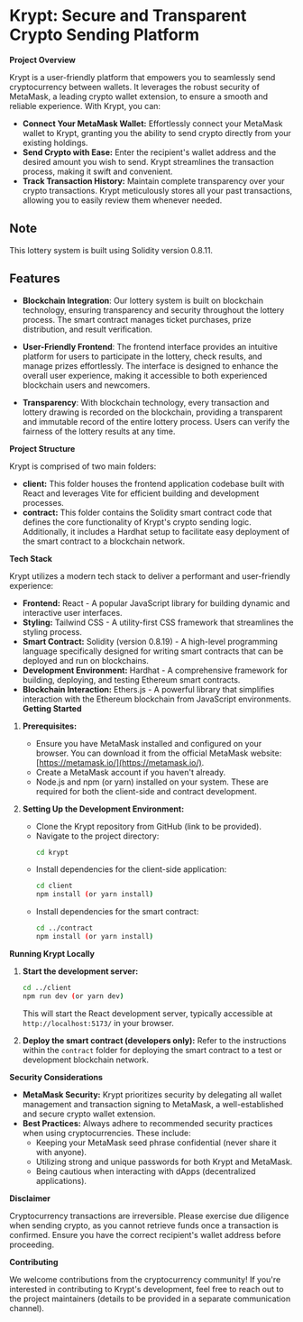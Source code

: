 
# Krypt: Secure and Transparent Crypto Sending Platform

**Project Overview**

Krypt is a user-friendly platform that empowers you to seamlessly send cryptocurrency between wallets. It leverages the robust security of MetaMask, a leading crypto wallet extension, to ensure a smooth and reliable experience. With Krypt, you can:

- **Connect Your MetaMask Wallet:** Effortlessly connect your MetaMask wallet to Krypt, granting you the ability to send crypto directly from your existing holdings.
- **Send Crypto with Ease:** Enter the recipient's wallet address and the desired amount you wish to send. Krypt streamlines the transaction process, making it swift and convenient.
- **Track Transaction History:** Maintain complete transparency over your crypto transactions. Krypt meticulously stores all your past transactions, allowing you to easily review them whenever needed.

## Note

This lottery system is built using Solidity version 0.8.11.

## Features

- **Blockchain Integration**: Our lottery system is built on blockchain technology, ensuring transparency and security throughout the lottery process. The smart contract manages ticket purchases, prize distribution, and result verification.

- **User-Friendly Frontend**: The frontend interface provides an intuitive platform for users to participate in the lottery, check results, and manage prizes effortlessly. The interface is designed to enhance the overall user experience, making it accessible to both experienced blockchain users and newcomers.

- **Transparency**: With blockchain technology, every transaction and lottery drawing is recorded on the blockchain, providing a transparent and immutable record of the entire lottery process. Users can verify the fairness of the lottery results at any time.


**Project Structure**

Krypt is comprised of two main folders:

- **client:** This folder houses the frontend application codebase built with React and leverages Vite for efficient building and development processes.
- **contract:** This folder contains the Solidity smart contract code that defines the core functionality of Krypt's crypto sending logic. Additionally, it includes a Hardhat setup to facilitate easy deployment of the smart contract to a blockchain network.


**Tech Stack**

Krypt utilizes a modern tech stack to deliver a performant and user-friendly experience:

- **Frontend:** React - A popular JavaScript library for building dynamic and interactive user interfaces.
- **Styling:** Tailwind CSS - A utility-first CSS framework that streamlines the styling process.
- **Smart Contract:** Solidity (version 0.8.19) - A high-level programming language specifically designed for writing smart contracts that can be deployed and run on blockchains.
- **Development Environment:** Hardhat - A comprehensive framework for building, deploying, and testing Ethereum smart contracts.
- **Blockchain Interaction:** Ethers.js - A powerful library that simplifies interaction with the Ethereum blockchain from JavaScript environments.
**Getting Started**


1. **Prerequisites:**
   - Ensure you have MetaMask installed and configured on your browser. You can download it from the official MetaMask website: [https://metamask.io/](https://metamask.io/).
   - Create a MetaMask account if you haven't already.
   - Node.js and npm (or yarn) installed on your system. These are required for both the client-side and contract development.

2. **Setting Up the Development Environment:**
   - Clone the Krypt repository from GitHub (link to be provided).
   - Navigate to the project directory:
     ```bash
     cd krypt
     ```
   - Install dependencies for the client-side application:
     ```bash
     cd client
     npm install (or yarn install)
     ```
   - Install dependencies for the smart contract:
     ```bash
     cd ../contract
     npm install (or yarn install)
     ```

**Running Krypt Locally**

1. **Start the development server:**
   ```bash
   cd ../client
   npm run dev (or yarn dev)
   ```
   This will start the React development server, typically accessible at `http://localhost:5173/` in your browser.

2. **Deploy the smart contract (developers only):**
   Refer to the instructions within the `contract` folder for deploying the smart contract to a test or development blockchain network.

**Security Considerations**

- **MetaMask Security:** Krypt prioritizes security by delegating all wallet management and transaction signing to MetaMask, a well-established and secure crypto wallet extension.
- **Best Practices:** Always adhere to recommended security practices when using cryptocurrencies. These include:
   - Keeping your MetaMask seed phrase confidential (never share it with anyone).
   - Utilizing strong and unique passwords for both Krypt and MetaMask.
   - Being cautious when interacting with dApps (decentralized applications).

**Disclaimer**

Cryptocurrency transactions are irreversible. Please exercise due diligence when sending crypto, as you cannot retrieve funds once a transaction is confirmed. Ensure you have the correct recipient's wallet address before proceeding.

**Contributing**

We welcome contributions from the cryptocurrency community! If you're interested in contributing to Krypt's development, feel free to reach out to the project maintainers (details to be provided in a separate communication channel).


